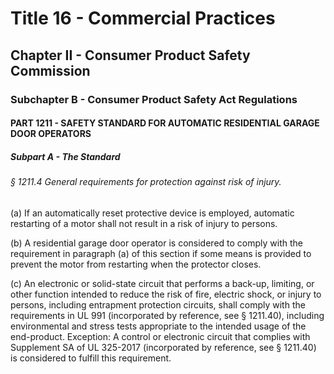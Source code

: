 
# Title 16 - Commercial Practices
## Chapter II - Consumer Product Safety Commission
### Subchapter B - Consumer Product Safety Act Regulations
#### PART 1211 - SAFETY STANDARD FOR AUTOMATIC RESIDENTIAL GARAGE DOOR OPERATORS
##### Subpart A - The Standard
###### § 1211.4 General requirements for protection against risk of injury.

(a) If an automatically reset protective device is employed, automatic restarting of a motor shall not result in a risk of injury to persons.

(b) A residential garage door operator is considered to comply with the requirement in paragraph (a) of this section if some means is provided to prevent the motor from restarting when the protector closes.

(c) An electronic or solid-state circuit that performs a back-up, limiting, or other function intended to reduce the risk of fire, electric shock, or injury to persons, including entrapment protection circuits, shall comply with the requirements in UL 991 (incorporated by reference, see § 1211.40), including environmental and stress tests appropriate to the intended usage of the end-product. Exception: A control or electronic circuit that complies with Supplement SA of UL 325-2017 (incorporated by reference, see § 1211.40) is considered to fulfill this requirement.
